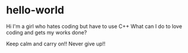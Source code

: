 # hello-world

Hi I'm a girl who hates coding but have to use C++
What can I do to love coding and gets my works done? 

Keep calm and carry on!!
Never give up!!
